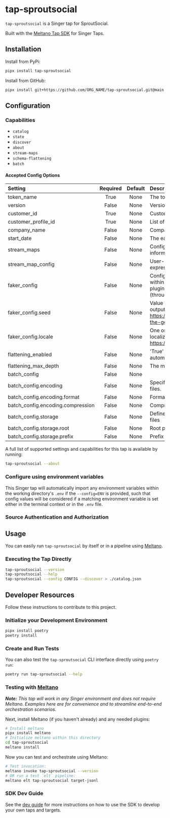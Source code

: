 # tap-sproutsocial

`tap-sproutsocial` is a Singer tap for SproutSocial.

Built with the [Meltano Tap SDK](https://sdk.meltano.com) for Singer Taps.

## Installation

Install from PyPi:

```bash
pipx install tap-sproutsocial
```

Install from GitHub:

```bash
pipx install git+https://github.com/ORG_NAME/tap-sproutsocial.git@main
```

## Configuration

### Capabilities

* `catalog`
* `state`
* `discover`
* `about`
* `stream-maps`
* `schema-flattening`
* `batch`

#### Accepted Config Options

| Setting | Required | Default | Description |
|:--------|:--------:|:-------:|:------------|
| token_name | True     | None    | The token to authenticate against the API service |
| version | False    | None    | Version ID  |
| customer_id | True     | None    | Customer ID |
| customer_profile_id | True     | None    | List of customer profile IDs you have access to. |
| company_name | False     | None    | Company Name |
| start_date | False    | None    | The earliest record date to sync |
| stream_maps | False    | None    | Config object for stream maps capability. For more information check out [Stream Maps](https://sdk.meltano.com/en/latest/stream_maps.html). |
| stream_map_config | False    | None    | User-defined config values to be used within map expressions. |
| faker_config | False    | None    | Config for the [`Faker`](https://faker.readthedocs.io/en/master/) instance variable `fake` used within map expressions. Only applicable if the plugin specifies `faker` as an addtional dependency (through the `singer-sdk` `faker` extra or directly). |
| faker_config.seed | False    | None    | Value to seed the Faker generator for deterministic output: https://faker.readthedocs.io/en/master/#seeding-the-generator |
| faker_config.locale | False    | None    | One or more LCID locale strings to produce localized output for: https://faker.readthedocs.io/en/master/#localization |
| flattening_enabled | False    | None    | 'True' to enable schema flattening and automatically expand nested properties. |
| flattening_max_depth | False    | None    | The max depth to flatten schemas. |
| batch_config | False    | None    |             |
| batch_config.encoding | False    | None    | Specifies the format and compression of the batch files. |
| batch_config.encoding.format | False    | None    | Format to use for batch files. |
| batch_config.encoding.compression | False    | None    | Compression format to use for batch files. |
| batch_config.storage | False    | None    | Defines the storage layer to use when writing batch files |
| batch_config.storage.root | False    | None    | Root path to use when writing batch files. |
| batch_config.storage.prefix | False    | None    | Prefix to use when writing batch files. |

A full list of supported settings and capabilities for this
tap is available by running:

```bash
tap-sproutsocial --about
```

### Configure using environment variables

This Singer tap will automatically import any environment variables within the working directory's
`.env` if the `--config=ENV` is provided, such that config values will be considered if a matching
environment variable is set either in the terminal context or in the `.env` file.

### Source Authentication and Authorization

<!--
Developer TODO: If your tap requires special access on the source system, or any special authentication requirements, provide those here.
-->

## Usage

You can easily run `tap-sproutsocial` by itself or in a pipeline using [Meltano](https://meltano.com/).

### Executing the Tap Directly

```bash
tap-sproutsocial --version
tap-sproutsocial --help
tap-sproutsocial --config CONFIG --discover > ./catalog.json
```

## Developer Resources

Follow these instructions to contribute to this project.

### Initialize your Development Environment

```bash
pipx install poetry
poetry install
```

### Create and Run Tests

You can also test the `tap-sproutsocial` CLI interface directly using `poetry run`:

```bash
poetry run tap-sproutsocial --help
```

### Testing with [Meltano](https://www.meltano.com)

_**Note:** This tap will work in any Singer environment and does not require Meltano.
Examples here are for convenience and to streamline end-to-end orchestration scenarios._

<!--
Developer TODO:
Your project comes with a custom `meltano.yml` project file already created. Open the `meltano.yml` and follow any "TODO" items listed in
the file.
-->

Next, install Meltano (if you haven't already) and any needed plugins:

```bash
# Install meltano
pipx install meltano
# Initialize meltano within this directory
cd tap-sproutsocial
meltano install
```

Now you can test and orchestrate using Meltano:

```bash
# Test invocation:
meltano invoke tap-sproutsocial --version
# OR run a test `elt` pipeline:
meltano elt tap-sproutsocial target-jsonl
```

### SDK Dev Guide

See the [dev guide](https://sdk.meltano.com/en/latest/dev_guide.html) for more instructions on how to use the SDK to
develop your own taps and targets.
